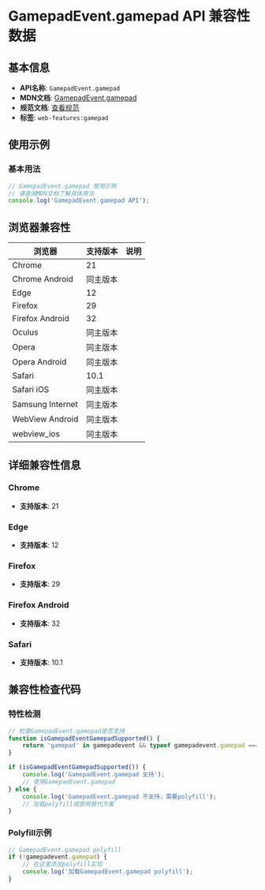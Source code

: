 # GamepadEvent.gamepad API 兼容性数据

## 基本信息

- **API名称**: `GamepadEvent.gamepad`
- **MDN文档**: [GamepadEvent.gamepad](https://developer.mozilla.org/docs/Web/API/GamepadEvent/gamepad)
- **规范文档**: [查看规范](https://w3c.github.io/gamepad/#dom-gamepadevent-gamepad)
- **标签**: `web-features:gamepad`

## 使用示例

### 基本用法

```javascript
// GamepadEvent.gamepad 使用示例
// 请查阅MDN文档了解具体用法
console.log('GamepadEvent.gamepad API');
```

## 浏览器兼容性

| 浏览器 | 支持版本 | 说明 |
|--------|----------|------|
| Chrome | 21 |  |
| Chrome Android | 同主版本 |  |
| Edge | 12 |  |
| Firefox | 29 |  |
| Firefox Android | 32 |  |
| Oculus | 同主版本 |  |
| Opera | 同主版本 |  |
| Opera Android | 同主版本 |  |
| Safari | 10.1 |  |
| Safari iOS | 同主版本 |  |
| Samsung Internet | 同主版本 |  |
| WebView Android | 同主版本 |  |
| webview_ios | 同主版本 |  |

## 详细兼容性信息

### Chrome

- **支持版本**: 21

### Edge

- **支持版本**: 12

### Firefox

- **支持版本**: 29

### Firefox Android

- **支持版本**: 32

### Safari

- **支持版本**: 10.1

## 兼容性检查代码

### 特性检测

```javascript
// 检查GamepadEvent.gamepad是否支持
function isGamepadEventGamepadSupported() {
    return 'gamepad' in gamepadevent && typeof gamepadevent.gamepad === 'function';
}

if (isGamepadEventGamepadSupported()) {
    console.log('GamepadEvent.gamepad 支持');
    // 使用GamepadEvent.gamepad
} else {
    console.log('GamepadEvent.gamepad 不支持，需要polyfill');
    // 加载polyfill或使用替代方案
}
```

### Polyfill示例

```javascript
// GamepadEvent.gamepad polyfill
if (!gamepadevent.gamepad) {
    // 在这里添加polyfill实现
    console.log('加载GamepadEvent.gamepad polyfill');
}
```

